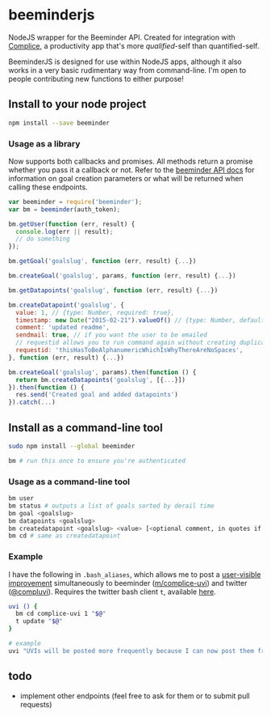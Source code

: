 # beeminderjs
NodeJS wrapper for the Beeminder API. Created for integration with [Complice](https://complice.co), a productivity app that's more *qualified*-self than quantified-self.

BeeminderJS is designed for use within NodeJS apps, although it also works in a very basic rudimentary way from command-line. I'm open to people contributing new functions to either purpose!

## Install to your node project

```bash
npm install --save beeminder
```

### Usage as a library

Now supports both callbacks and promises. All methods return a promise whether you pass it a callback or not. Refer to the [beeminder API docs](http://api.beeminder.com/#beeminder-api-reference) for information on goal creation parameters or what will be returned when calling these endpoints.

```javascript
var beeminder = require('beeminder');
var bm = beeminder(auth_token);

bm.getUser(function (err, result) {
  console.log(err || result);
  // do something
});

bm.getGoal('goalslug', function (err, result) {...})

bm.createGoal('goalslug', params, function (err, result) {...})

bm.getDatapoints('goalslug', function (err, result) {...})

bm.createDatapoint('goalslug', {
  value: 1, // {type: Number, required: true},
  timestamp: new Date("2015-02-21").valueOf() // {type: Number, default: now},
  comment: 'updated readme',
  sendmail: true, // if you want the user to be emailed
  // requestid allows you to run command again without creating duplicate datapoints
  requestid: 'thisHasToBeAlphanumericWhichIsWhyThereAreNoSpaces',
}, function (err, result) {...})

bm.createGoal('goalslug', params).then(function () {
  return bm.createDatapoints('goalslug', [{...}])
}).then(function () {
  res.send('Created goal and added datapoints')  
}).catch(...)

```

## Install as a command-line tool

```bash
sudo npm install --global beeminder

bm # run this once to ensure you're authenticated
```

### Usage as a command-line tool

```bash
bm user
bm status # outputs a list of goals sorted by derail time
bm goal <goalslug>
bm datapoints <goalslug>
bm createdatapoint <goalslug> <value> [<optional comment, in quotes if it has a space>]
bm cd # same as createdatapoint
```

### Example

I have the following in `.bash_aliases`, which allows me to post a [user-visible improvement](http://blog.beeminder.com/uvi/) simultaneously to beeminder ([m/complice-uvi](https://beeminder.com/m/complice-uvi)) and twitter ([@compluvi](https://twitter.com/compluvi)). Requires the twitter bash client `t`, available [here](https://github.com/sferik/t).

```bash
uvi () {
  bm cd complice-uvi 1 "$@"
  t update "$@"
}

# example
uvi "UVIs will be posted more frequently because I can now post them from command line :D"
```

## todo

- implement other endpoints (feel free to ask for them or to submit pull requests)
